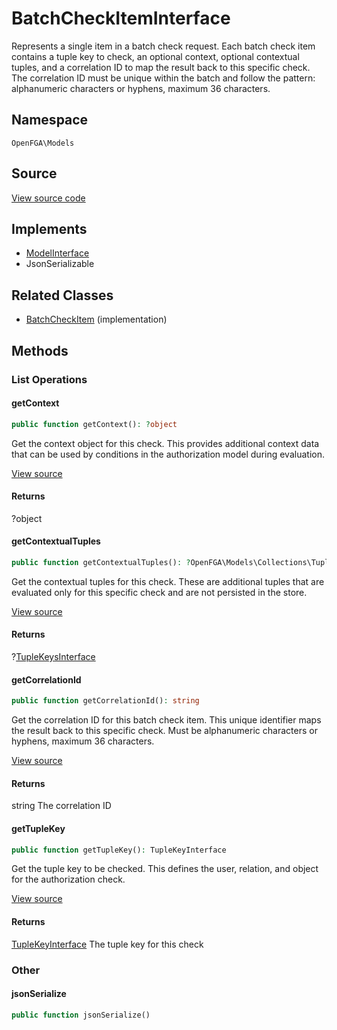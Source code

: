 # BatchCheckItemInterface

Represents a single item in a batch check request. Each batch check item contains a tuple key to check, an optional context, optional contextual tuples, and a correlation ID to map the result back to this specific check. The correlation ID must be unique within the batch and follow the pattern: alphanumeric characters or hyphens, maximum 36 characters.

## Namespace
`OpenFGA\Models`

## Source
[View source code](https://github.com/evansims/openfga-php/blob/main/src/Models/BatchCheckItemInterface.php)

## Implements
* [ModelInterface](ModelInterface.md)
* JsonSerializable

## Related Classes
* [BatchCheckItem](Models/BatchCheckItem.md) (implementation)



## Methods

                                                                                    
### List Operations
#### getContext


```php
public function getContext(): ?object
```

Get the context object for this check. This provides additional context data that can be used by conditions in the authorization model during evaluation.

[View source](https://github.com/evansims/openfga-php/blob/main/src/Models/BatchCheckItemInterface.php#L31)


#### Returns
?object

#### getContextualTuples


```php
public function getContextualTuples(): ?OpenFGA\Models\Collections\TupleKeysInterface
```

Get the contextual tuples for this check. These are additional tuples that are evaluated only for this specific check and are not persisted in the store.

[View source](https://github.com/evansims/openfga-php/blob/main/src/Models/BatchCheckItemInterface.php#L41)


#### Returns
?[TupleKeysInterface](Models/Collections/TupleKeysInterface.md)

#### getCorrelationId


```php
public function getCorrelationId(): string
```

Get the correlation ID for this batch check item. This unique identifier maps the result back to this specific check. Must be alphanumeric characters or hyphens, maximum 36 characters.

[View source](https://github.com/evansims/openfga-php/blob/main/src/Models/BatchCheckItemInterface.php#L51)


#### Returns
string
 The correlation ID

#### getTupleKey


```php
public function getTupleKey(): TupleKeyInterface
```

Get the tuple key to be checked. This defines the user, relation, and object for the authorization check.

[View source](https://github.com/evansims/openfga-php/blob/main/src/Models/BatchCheckItemInterface.php#L60)


#### Returns
[TupleKeyInterface](TupleKeyInterface.md)
 The tuple key for this check

### Other
#### jsonSerialize


```php
public function jsonSerialize()
```





